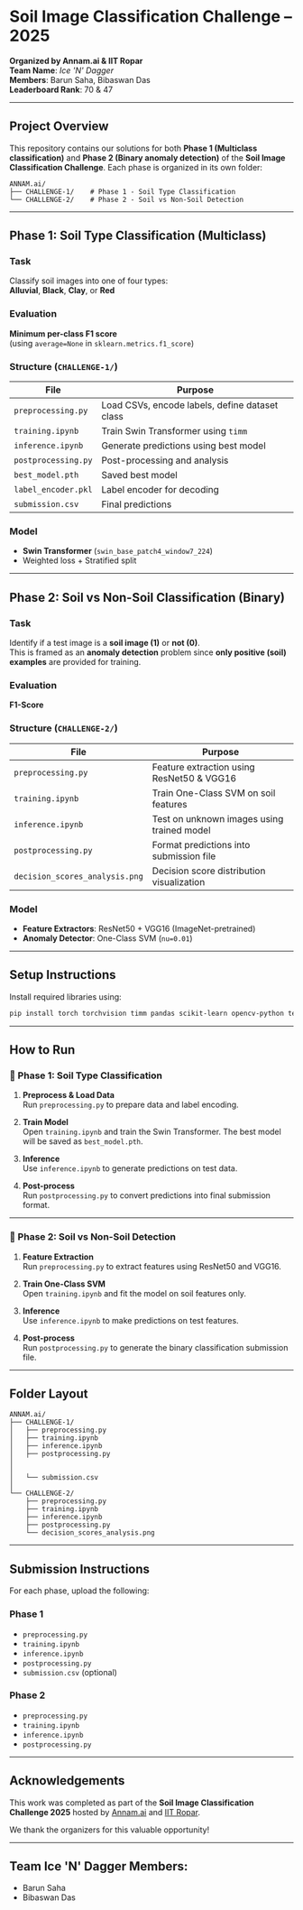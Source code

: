 
# Soil Image Classification Challenge – 2025  
**Organized by Annam.ai & IIT Ropar**  
**Team Name**: *Ice 'N' Dagger*  
**Members**: Barun Saha, Bibaswan Das  
**Leaderboard Rank**: 70 & 47  

---

##  Project Overview

This repository contains our solutions for both **Phase 1 (Multiclass classification)** and **Phase 2 (Binary anomaly detection)** of the **Soil Image Classification Challenge**. Each phase is organized in its own folder:

```
ANNAM.ai/
├── CHALLENGE-1/    # Phase 1 - Soil Type Classification
└── CHALLENGE-2/    # Phase 2 - Soil vs Non-Soil Detection
```

---

##  Phase 1: Soil Type Classification (Multiclass)

###  Task  
Classify soil images into one of four types:  
**Alluvial**, **Black**, **Clay**, or **Red**

###  Evaluation  
**Minimum per-class F1 score**  
(using `average=None` in `sklearn.metrics.f1_score`)

###  Structure (`CHALLENGE-1/`)
| File               | Purpose |
|--------------------|---------|
| `preprocessing.py` | Load CSVs, encode labels, define dataset class |
| `training.ipynb`   | Train Swin Transformer using `timm` |
| `inference.ipynb`  | Generate predictions using best model |
| `postprocessing.py`| Post-processing and analysis |
| `best_model.pth`   | Saved best model |
| `label_encoder.pkl`| Label encoder for decoding |
| `submission.csv`   | Final predictions |

###  Model  
- **Swin Transformer** (`swin_base_patch4_window7_224`)
- Weighted loss + Stratified split

---

##  Phase 2: Soil vs Non-Soil Classification (Binary)

###  Task  
Identify if a test image is a **soil image (1)** or **not (0)**.  
This is framed as an **anomaly detection** problem since **only positive (soil) examples** are provided for training.

###  Evaluation  
**F1-Score**

###  Structure (`CHALLENGE-2/`)
| File               | Purpose |
|--------------------|---------|
| `preprocessing.py` | Feature extraction using ResNet50 & VGG16 |
| `training.ipynb`   | Train One-Class SVM on soil features |
| `inference.ipynb`  | Test on unknown images using trained model |
| `postprocessing.py`| Format predictions into submission file |
| `decision_scores_analysis.png` | Decision score distribution visualization |

###  Model  
- **Feature Extractors**: ResNet50 + VGG16 (ImageNet-pretrained)
- **Anomaly Detector**: One-Class SVM (`nu=0.01`)

---

##  Setup Instructions

Install required libraries using:

```bash
pip install torch torchvision timm pandas scikit-learn opencv-python tensorflow
```

---

##  How to Run

### 🔹 Phase 1: Soil Type Classification

1. **Preprocess & Load Data**  
   Run `preprocessing.py` to prepare data and label encoding.

2. **Train Model**  
   Open `training.ipynb` and train the Swin Transformer. The best model will be saved as `best_model.pth`.

3. **Inference**  
   Use `inference.ipynb` to generate predictions on test data.

4. **Post-process**  
   Run `postprocessing.py` to convert predictions into final submission format.

---

### 🔹 Phase 2: Soil vs Non-Soil Detection

1. **Feature Extraction**  
   Run `preprocessing.py` to extract features using ResNet50 and VGG16.

2. **Train One-Class SVM**  
   Open `training.ipynb` and fit the model on soil features only.

3. **Inference**  
   Use `inference.ipynb` to make predictions on test features.

4. **Post-process**  
   Run `postprocessing.py` to generate the binary classification submission file.

---

##  Folder Layout

```
ANNAM.ai/
├── CHALLENGE-1/
│   ├── preprocessing.py
│   ├── training.ipynb
│   ├── inference.ipynb
│   ├── postprocessing.py
│   
│  
│   └── submission.csv
│
└── CHALLENGE-2/
    ├── preprocessing.py
    ├── training.ipynb
    ├── inference.ipynb
    ├── postprocessing.py
    └── decision_scores_analysis.png
```

---

##  Submission Instructions

For each phase, upload the following:

### Phase 1
- `preprocessing.py`  
- `training.ipynb`  
- `inference.ipynb`  
- `postprocessing.py`  
- `submission.csv` (optional)

### Phase 2
- `preprocessing.py`  
- `training.ipynb`  
- `inference.ipynb`  
- `postprocessing.py`  

---

##  Acknowledgements

This work was completed as part of the **Soil Image Classification Challenge 2025** hosted by [Annam.ai](https://annam.ai) and [IIT Ropar](https://www.iitrpr.ac.in).  

We thank the organizers for this valuable opportunity!

---

## Team Ice 'N' Dagger Members:
- Barun Saha  
- Bibaswan Das

